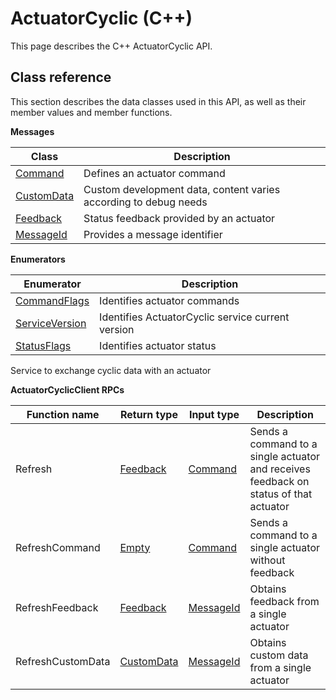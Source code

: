 # ActuatorCyclic \(C++\)

This page describes the C++ ActuatorCyclic API.

## Class reference

This section describes the data classes used in this API, as well as their member values and member functions.

 **Messages** 

|Class|Description|
|-----|-----------|
|[Command](../messages/ActuatorCyclic/Command.md#)|Defines an actuator command|
|[CustomData](../messages/ActuatorCyclic/CustomData.md#)|Custom development data, content varies according to debug needs|
|[Feedback](../messages/ActuatorCyclic/Feedback.md#)|Status feedback provided by an actuator|
|[MessageId](../messages/ActuatorCyclic/MessageId.md#)|Provides a message identifier|

 **Enumerators** 

|Enumerator|Description|
|----------|-----------|
|[CommandFlags](../enums/ActuatorCyclic/CommandFlags.md#)|Identifies actuator commands|
|[ServiceVersion](../enums/ActuatorCyclic/ServiceVersion.md#)|Identifies ActuatorCyclic service current version|
|[StatusFlags](../enums/ActuatorCyclic/StatusFlags.md#)|Identifies actuator status|

Service to exchange cyclic data with an actuator

 **ActuatorCyclicClient RPCs** 

|Function name|Return type|Input type|Description|
|-------------|-----------|----------|-----------|
|Refresh|[Feedback](../messages/ActuatorCyclic/Feedback.md#)|[Command](../messages/ActuatorCyclic/Command.md#)|Sends a command to a single actuator and receives feedback on status of that actuator|
|RefreshCommand|[Empty](../messages/Common/Empty.md#)|[Command](../messages/ActuatorCyclic/Command.md#)|Sends a command to a single actuator without feedback|
|RefreshFeedback|[Feedback](../messages/ActuatorCyclic/Feedback.md#)|[MessageId](../messages/ActuatorCyclic/MessageId.md#)|Obtains feedback from a single actuator|
|RefreshCustomData|[CustomData](../messages/ActuatorCyclic/CustomData.md#)|[MessageId](../messages/ActuatorCyclic/MessageId.md#)|Obtains custom data from a single actuator|

